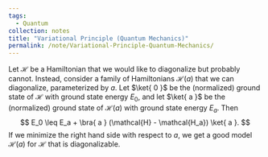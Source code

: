 ```yaml
---
tags:
  - Quantum
collection: notes
title: "Variational Principle (Quantum Mechanics)"
permalink: /note/Variational-Principle-Quantum-Mechanics/
---
```

Let $\mathcal{H}$ be a Hamiltonian that we would like to diagonalize but probably cannot. Instead, consider a family of Hamiltonians $\mathcal{H}(a)$ that we can diagonalize, parameterized by $a$. Let $\ket{ 0 }$ be the (normalized) ground state of $\mathcal{H}$ with ground state energy $E_0$, and let $\ket{ a }$ be the (normalized) ground state of $\mathcal{H}(a)$ with ground state energy $E_a$. Then
$$
E_0 \leq E_a + \bra{ a } (\mathcal{H} - \mathcal{H_a}) \ket{ a }.
$$
If we minimize the right hand side with respect to $a$, we get a good model $\mathcal{H}(a)$ for $\mathcal{H}$ that is diagonalizable.
